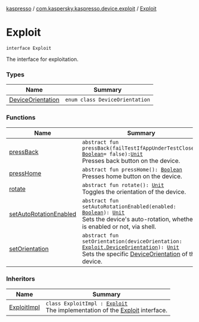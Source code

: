 [kaspresso](../../index.md) / [com.kaspersky.kaspresso.device.exploit](../index.md) / [Exploit](./index.md)

# Exploit

`interface Exploit`

The interface for exploitation.

### Types

| Name | Summary |
|---|---|
| [DeviceOrientation](-device-orientation/index.md) | `enum class DeviceOrientation` |

### Functions

| Name | Summary |
|---|---|
| [pressBack](press-back.md) | `abstract fun pressBack(failTestIfAppUnderTestClosed: `[`Boolean`](https://kotlinlang.org/api/latest/jvm/stdlib/kotlin/-boolean/index.html)` = false): `[`Unit`](https://kotlinlang.org/api/latest/jvm/stdlib/kotlin/-unit/index.html)<br>Presses back button on the device. |
| [pressHome](press-home.md) | `abstract fun pressHome(): `[`Boolean`](https://kotlinlang.org/api/latest/jvm/stdlib/kotlin/-boolean/index.html)<br>Presses home button on the device. |
| [rotate](rotate.md) | `abstract fun rotate(): `[`Unit`](https://kotlinlang.org/api/latest/jvm/stdlib/kotlin/-unit/index.html)<br>Toggles the orientation of the device. |
| [setAutoRotationEnabled](set-auto-rotation-enabled.md) | `abstract fun setAutoRotationEnabled(enabled: `[`Boolean`](https://kotlinlang.org/api/latest/jvm/stdlib/kotlin/-boolean/index.html)`): `[`Unit`](https://kotlinlang.org/api/latest/jvm/stdlib/kotlin/-unit/index.html)<br>Sets the device's auto-rotation, whether it is enabled or not, via shell. |
| [setOrientation](set-orientation.md) | `abstract fun setOrientation(deviceOrientation: `[`Exploit.DeviceOrientation`](-device-orientation/index.md)`): `[`Unit`](https://kotlinlang.org/api/latest/jvm/stdlib/kotlin/-unit/index.html)<br>Sets the specific [DeviceOrientation](-device-orientation/index.md) of the device. |

### Inheritors

| Name | Summary |
|---|---|
| [ExploitImpl](../-exploit-impl/index.md) | `class ExploitImpl : `[`Exploit`](./index.md)<br>The implementation of the [Exploit](./index.md) interface. |
